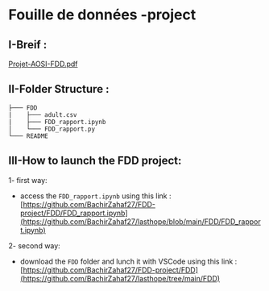 # Fouille de données -project

## I-Breif :

[Projet-AOSI-FDD.pdf](https://github.com/BachirZahaf27/lasthope/files/10967617/Projet-AOSI-FDD.pdf)

## II-Folder Structure :

```
├─── FDD
|    ├─── adult.csv
|    ├─── FDD_rapport.ipynb
│    └─── FDD_rapport.py
└─── README
```
## III-How to launch the FDD project:

1- first way:
 - access the `FDD_rapport.ipynb` using this link : [https://github.com/BachirZahaf27/FDD-project/FDD/FDD_rapport.ipynb](https://github.com/BachirZahaf27/lasthope/blob/main/FDD/FDD_rapport.ipynb)
 
2- second way:
 - download the `FDD` folder and lunch it with VSCode using this link : [https://github.com/BachirZahaf27/FDD-project/FDD](https://github.com/BachirZahaf27/lasthope/tree/main/FDD)


